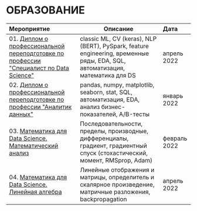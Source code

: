 # ОБРАЗОВАНИЕ
| **Мероприятие** | **Описание** | **Дата** |
| :-------------------- | --------------------- | :--------------------- |
| 01. [Диплом о профессиональной переподготовке по профессии "Специалист по Data Science"](https://github.com/urzumo/diplomas_and_certificates/blob/c2d2032bcb321f2e10d9206d0bfc74652860c156/education/diplom_DS_ru.pdf) | classic ML, CV (keras), NLP (BERT), PySpark, feature engineering, временные ряды, EDA, SQL, автоматизация, математика для DS | апрель 2022 |
| 02. [Диплом о профессиональной переподготовке по профессии "Аналитик данных"](https://github.com/urzumo/diplomas_and_certificates/blob/b76a5ccfc1bffab450235d86b85985f9b88a8423/education/diplom_DA_ru.pdf) | pandas, numpy, matplotlib, seaborn, stat, SQL, автоматизация, EDA, анализ бизнес-показателей, A/B-тесты | январь 2022 |
| 03. [Математика для Data Science. Математический анализ](https://github.com/urzumo/diplomas_and_certificates/blob/11314746d91e6b6b93e992da7f4c061be48b7d72/education/stepik.matan.pdf) | Последовательности, пределы, производные, дифференциалы, градиент, градиентный спуск (стохастический, момент, RMSprop, Adam) | февраль 2022 |
| 04. [Математика для Data Science. Линейная алгебра](https://github.com/urzumo/diplomas_and_certificates/blob/11314746d91e6b6b93e992da7f4c061be48b7d72/education/stepik.linal.pdf) | Линейные отображения и матрицы, определитель и скалярное произведение, матричные разложения, backpropagation | апрель 2022 |
